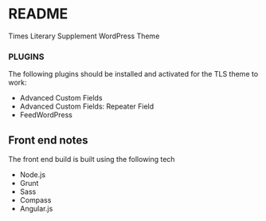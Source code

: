 # README #

Times Literary Supplement WordPress Theme

### PLUGINS ###

The following plugins should be installed and activated for the TLS theme to work:

- Advanced Custom Fields
- Advanced Custom Fields: Repeater Field
- FeedWordPress


## Front end notes

The front end build is built using the following tech

- Node.js 
- Grunt
- Sass
- Compass
- Angular.js


